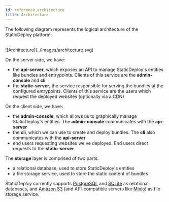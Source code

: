 ```yaml
---
id: reference.architecture
title: Architecture
---
```


The following diagram represents the logical architecture of the StaticDeploy
platform:

<br />
![Architecture](../images/architecture.svg)
<br />

On the server side, we have:

- the **api-server**, which exposes an API to manage StaticDeploy's entities
  like bundles and entrypoints. Clients of this service are the
  **admin-console** and **cli**
- the **static-server**, the service responsible for serving the bundles at the
  configured entrypoints. Clients of this service are the users which request
  the deployed websites (optionally via a CDN)

On the client side, we have:

- the **admin-console**, which allows us to graphically manage StaticDeploy's
  entities. The **admin-console** communicates with the **api-server**
- the **cli**, which we can use to create and deploy bundles. The **cli** also
  communicates with the **api-server**
- end users requesting websites we've deployed. End users direct requests to the
  **static-server**

The **storage** layer is comprised of two parts:

- a relational database, used to store StaticDeploy's entities
- a file storage service, used to store the static content of bundles

StaticDeploy currently supports [PostgreSQL](https://www.postgresql.org/) and
[SQLite](https://www.sqlite.org/) as relational databases, and
[Amazon S3](https://aws.amazon.com/s3/) (and API-compatible servers like
[Minio](https://minio.io)) as file storage service.
